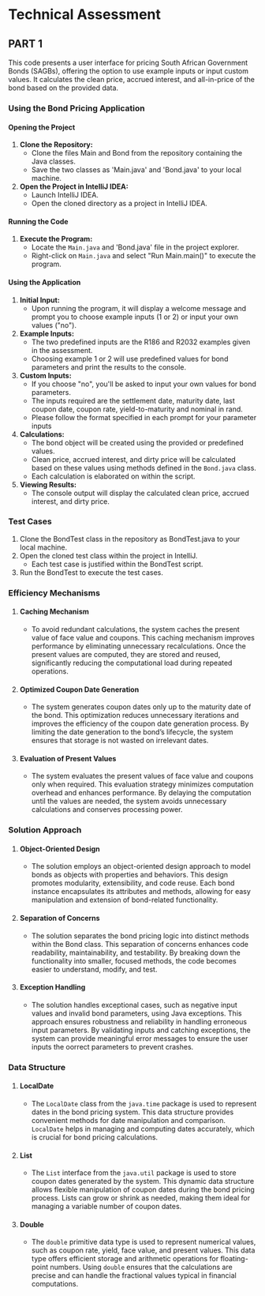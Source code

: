 # Technical Assessment

## **PART 1**  
This code presents a user interface for pricing South African Government Bonds (SAGBs), offering the option to use example inputs or input custom values. It calculates the clean price, accrued interest, and all-in-price of the bond based on the provided data.

### Using the Bond Pricing Application

#### Opening the Project
1. **Clone the Repository:**
   - Clone the files Main and Bond from the repository containing the Java classes.
   - Save the two classes as 'Main.java' and 'Bond.java' to your local machine.
2. **Open the Project in IntelliJ IDEA:**
   - Launch IntelliJ IDEA.
   - Open the cloned directory as a project in IntelliJ IDEA.
#### Running the Code
1. **Execute the Program:**
   - Locate the `Main.java` and 'Bond.java' file in the project explorer.
   - Right-click on `Main.java` and select "Run Main.main()" to execute the program.
#### Using the Application
1. **Initial Input:**
   - Upon running the program, it will display a welcome message and prompt you to choose example inputs (1 or 2) or input your own values ("no"). 
2. **Example Inputs:**
   - The two predefined inputs are the R186 and R2032 examples given in the assessment.
   - Choosing example 1 or 2 will use predefined values for bond parameters and print the results to the console.
4. **Custom Inputs:**
   - If you choose "no", you'll be asked to input your own values for bond parameters.
   - The inputs required are the settlement date, maturity date, last coupon date, coupon rate, yield-to-maturity and nominal in rand.
   - Please follow the format specified in each prompt for your parameter inputs
5. **Calculations:**
   - The bond object will be created using the provided or predefined values.
   - Clean price, accrued interest, and dirty price will be calculated based on these values using methods defined in the `Bond.java` class.
   - Each calculation is elaborated on within the script.
6. **Viewing Results:**
   - The console output will display the calculated clean price, accrued interest, and dirty price.

### **Test Cases**  
1. Clone the BondTest class in the repository as BondTest.java to your local machine.
2. Open the cloned test class within the project in IntelliJ.
   - Each test case is justified within the BondTest script.
3. Run the BondTest to execute the test cases.

### Efficiency Mechanisms

1. #### Caching Mechanism
   - To avoid redundant calculations, the system caches the present value of face value and coupons. This caching mechanism improves performance by eliminating          unnecessary recalculations. Once the present values are computed, they are stored and reused, significantly reducing the computational load during repeated         operations.

2. #### Optimized Coupon Date Generation
   - The system generates coupon dates only up to the maturity date of the bond. This optimization reduces unnecessary iterations and improves the efficiency of         the coupon date generation process. By limiting the date generation to the bond’s lifecycle, the system ensures that storage is not wasted on irrelevant dates.

3. #### Evaluation of Present Values
   - The system evaluates the present values of face value and coupons only when required. This evaluation strategy minimizes computation overhead and enhances          performance. By delaying the computation until the values are needed, the system avoids unnecessary calculations and conserves processing power.

### Solution Approach

1. #### Object-Oriented Design
   - The solution employs an object-oriented design approach to model bonds as objects with properties and behaviors. This design promotes modularity,                   extensibility, and code reuse. Each bond instance encapsulates its attributes and methods, allowing for easy manipulation and extension of bond-related             functionality.

2. #### Separation of Concerns
   - The solution separates the bond pricing logic into distinct methods within the Bond class. This separation of concerns enhances code readability,                   maintainability, and testability. By breaking down the functionality into smaller, focused methods, the code becomes easier to understand, modify, and test.

3. #### Exception Handling
   - The solution handles exceptional cases, such as negative input values and invalid bond parameters, using Java exceptions. This approach ensures robustness and      reliability in handling erroneous input parameters. By validating inputs and catching exceptions, the system can provide meaningful error messages to ensure        the user inputs the oorrect parameters to prevent crashes.

### Data Structure
1. #### LocalDate
   - The `LocalDate` class from the `java.time` package is used to represent dates in the bond pricing system. This data structure provides convenient methods           for date manipulation and comparison. `LocalDate` helps in managing and computing dates accurately, which is crucial for bond pricing calculations.

3. #### List
   - The `List` interface from the `java.util` package is used to store coupon dates generated by the system. This dynamic data structure allows flexible                manipulation of coupon dates during the bond pricing process. Lists can grow or shrink as needed, making them ideal for managing a variable number of               coupon dates.

4. #### Double
   - The `double` primitive data type is used to represent numerical values, such as coupon rate, yield, face value, and present values. This data type offers           efficient storage and arithmetic operations for floating-point numbers. Using `double` ensures that the calculations are precise and can handle the fractional      values typical in financial computations.
